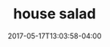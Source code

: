 ---
date: 2017-05-17T13:03:58-04:00
categories:
  - lunch
type: salad
title: house salad
description: Mixed vegetable with our delicious homemade peanut sauce.
price: 5.95
weight: 17
---